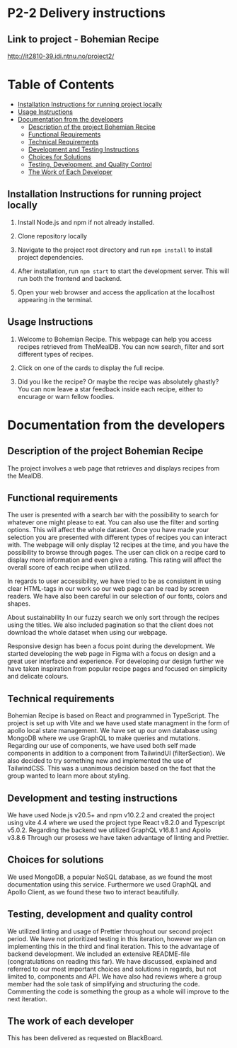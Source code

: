 # P2-2 Delivery instructions

## Link to project - Bohemian Recipe

http://it2810-39.idi.ntnu.no/project2/

# Table of Contents

-   [Installation Instructions for running project locally](#installation-instructions-for-running-project-locally)
-   [Usage Instructions](#usage-instructions)
-   [Documentation from the developers](#documentation-from-the-developers)
    -   [Description of the project Bohemian Recipe](#description-of-the-project-bohemian-recipe)
    -   [Functional Requirements](#functional-requirements)
    -   [Technical Requirements](#technical-requirements)
    -   [Development and Testing Instructions](#development-and-testing-instructions)
    -   [Choices for Solutions](#choices-for-solutions)
    -   [Testing, Development, and Quality Control](#testing-development-and-quality-control)
    -   [The Work of Each Developer](#the-work-of-each-developer)

## Installation Instructions for running project locally

1. Install Node.js and npm if not already installed.

2. Clone repository locally

3. Navigate to the project root directory and run `npm install` to install project dependencies.

4. After installation, run `npm start` to start the development server. This will run both the frontend and backend.

5. Open your web browser and access the application at the localhost appearing in the terminal.

## Usage Instructions

1. Welcome to Bohemian Recipe. This webpage can help you access recipes retrieved from TheMealDB. You can now search, filter and sort different types of recipes.

2. Click on one of the cards to display the full recipe.

3. Did you like the recipe? Or maybe the recipe was absolutely ghastly? You can now leave a star feedback inside each recipe, either to encurage or warn fellow foodies.

# Documentation from the developers

## Description of the project Bohemian Recipe

The project involves a web page that retrieves and displays recipes from the MealDB.

## Functional requirements

The user is presented with a search bar with the possibility to search for whatever one might please to eat. You can also use the filter and sorting options. This will affect the whole dataset. Once you have made your selection you are presented with different types of recipes you can interact with. The webpage will only display 12 recipes at the time, and you have the possibility to browse through pages. The user can click on a recipe card to display more information and even give a rating. This rating will affect the overall score of each recipe when utilized.

In regards to user accessibility, we have tried to be as consistent in using clear HTML-tags in our work so our web page can be read by screen readers. We have also been careful in our selection of our fonts, colors and shapes.

About sustainability
In our fuzzy search we only sort through the recipes using the titles. We also included pagination so that the client does not download the whole dataset when using our webpage.

Responsive design has been a focus point during the development. We started developing the web page in Figma with a focus on design and a great user interface and experience. For developing our design further we have taken inspiration from popular recipe pages and focused on simplicity and delicate colours.

## Technical requirements

Bohemian Recipe is based on React and programmed in TypeScript. The project is set up with Vite and we have used state managment in the form of apollo local state management. We have set up our own database using MongoDB where we use GraphQL to make queries and mutations. Regarding our use of components, we have used both self made components in addition to a component from TailwindUI (filterSection). We also decided to try something new and implemented the use of TailwindCSS. This was a unanimous decision based on the fact that the group wanted to learn more about styling.

## Development and testing instructions

We have used Node.js v20.5+ and npm v10.2.2 and created the project using vite 4.4 where we used the project type React v8.2.0 and Typescript v5.0.2. Regarding the backend we utilized GraphQL v16.8.1 and Apollo v3.8.6 Through our prosess we have taken advantage of linting and Prettier.

## Choices for solutions

We used MongoDB, a popular NoSQL database, as we found the most documentation using this service. Furthermore we used GraphQL and Apollo Client, as we found these two to interact beautifully.

## Testing, development and quality control

We utilized linting and usage of Prettier throughout our second project period. We have not prioritized testing in this iteration, however we plan on implementing this in the third and final iteration. This to the advantage of backend development. We included an extensive README-file (congratulations on reading this far). We have discussed, explained and referred to our most important choices and solutions in regards, but not limited to, components and API. We have also had reviews where a group member had the sole task of simplifying and structuring the code. Commenting the code is something the group as a whole will improve to the next iteration.

## The work of each developer

This has been delivered as requested on BlackBoard.
